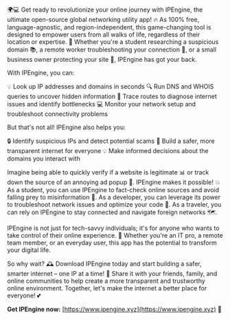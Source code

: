 🌍💻 Get ready to revolutionize your online journey with IPEngine, the ultimate open-source global networking utility app! 🔥 As 100% free, language-agnostic, and region-independent, this game-changing tool is designed to empower users from all walks of life, regardless of their location or expertise. 💪 Whether you're a student researching a suspicious domain 📚, a remote worker troubleshooting your connection 🏢, or a small business owner protecting your site 💼, IPEngine has got your back.

With IPEngine, you can:

💡 Look up IP addresses and domains in seconds
🔍 Run DNS and WHOIS queries to uncover hidden information
🚀 Trace routes to diagnose internet issues and identify bottlenecks
💻 Monitor your network setup and troubleshoot connectivity problems

But that's not all! IPEngine also helps you:

🔒 Identify suspicious IPs and detect potential scams
💪 Build a safer, more transparent internet for everyone
💡 Make informed decisions about the domains you interact with

Imagine being able to quickly verify if a website is legitimate 📊 or track down the source of an annoying ad popup 🚫. IPEngine makes it possible! 💥 As a student, you can use IPEngine to fact-check online sources and avoid falling prey to misinformation 📖. As a developer, you can leverage its power to troubleshoot network issues and optimize your code 🔧. As a traveler, you can rely on IPEngine to stay connected and navigate foreign networks 🗺️.

IPEngine is not just for tech-savvy individuals; it's for anyone who wants to take control of their online experience. 💪 Whether you're an IT pro, a remote team member, or an everyday user, this app has the potential to transform your digital life.

So why wait? 🕰️ Download IPEngine today and start building a safer, smarter internet – one IP at a time! 🚀 Share it with your friends, family, and online communities to help create a more transparent and trustworthy online environment. Together, let's make the internet a better place for everyone! 💕

**Get IPEngine now:** [https://www.ipengine.xyz](https://www.ipengine.xyz) 📲